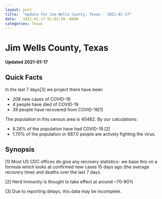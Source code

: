 ```yaml
---
layout: post
title:  "Update for Jim Wells County, Texas - 2021-01-17"
date:   2021-01-17 01:01:29 -0600
categories: Texas
---
```


# Jim Wells County, Texas
#### Updated 2021-01-17

## Quick Facts

In the last 7 days[3] we project there have been
- *208* new cases of COVID-19
- *4* people have died of COVID-19
- *39* people have recovered from COVID-19[1]

The population in this census area is 40482. By our calculations:
- 8.26% of the population have had COVID-19.[2]
- 1.70% of the population or 687.0 people are actively fighting the virus.

## Synopsis




[1] Most US CDC offices do give any recovery statistics- we base this on a formula which looks at confirmed new cases
15 days ago (the average recovery time) and deaths over the last 7 days.

[2] Herd Immunity is thought to take effect at around ~70-80%

[3] Due to reporting delays, this data may be incomplete.
 
    